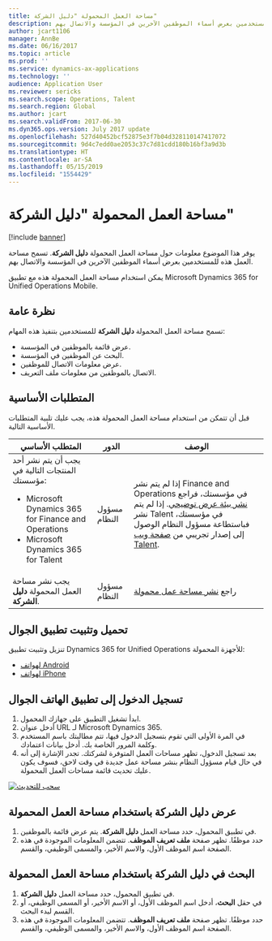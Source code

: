 ```yaml
---
title: مساحة العمل المحمولة "دليل الشركة"
description: يوفر هذا الموضوع معلومات حول مساحة العمل المحمولة "دليل الشركة"، التي تسمح للمستخدمين بعرض أسماء الموظفين الآخرين في المؤسسة والاتصال بهم.
author: jcart1106
manager: AnnBe
ms.date: 06/16/2017
ms.topic: article
ms.prod: ''
ms.service: dynamics-ax-applications
ms.technology: ''
audience: Application User
ms.reviewer: sericks
ms.search.scope: Operations, Talent
ms.search.region: Global
ms.author: jcart
ms.search.validFrom: 2017-06-30
ms.dyn365.ops.version: July 2017 update
ms.openlocfilehash: 527d40452bcf52875e3f7b04d328110147417072
ms.sourcegitcommit: 9d4c7edd0ae2053c37c7d81cdd180b16bf3a9d3b
ms.translationtype: HT
ms.contentlocale: ar-SA
ms.lasthandoff: 05/15/2019
ms.locfileid: "1554429"
---
```

# <a name="company-directory-mobile-workspace"></a>مساحة العمل المحمولة "دليل الشركة"

[!include [banner](../includes/banner.md)]

يوفر هذا الموضوع معلومات حول مساحة العمل المحمولة **دليل الشركة**. تسمح مساحة العمل هذه للمستخدمين بعرض أسماء الموظفين الآخرين في المؤسسة والاتصال بهم.

يمكن استخدام مساحة العمل المحمولة هذه مع تطبيق Microsoft Dynamics 365 for Unified Operations Mobile.

## <a name="overview"></a>نظرة عامة
تسمح مساحة العمل المحمولة **دليل الشركة** للمستخدمين بتنفيذ هذه المهام:

- عرض قائمة بالموظفين في المؤسسة.
- البحث عن الموظفين في المؤسسة.
- عرض معلومات الاتصال للموظفين.
- الاتصال بالموظفين من معلومات ملف التعريف.

## <a name="prerequisites"></a>المتطلبات الأساسية
قبل أن تتمكن من استخدام مساحة العمل المحمولة هذه، يجب عليك تلبية المتطلبات الأساسية التالية.

<table>
<thead>
<tr class="header">
<th>المتطلب الأساسي</th>
<th>الدور</th>
<th>‏‏الوصف</th>
</tr>
</thead>
<tbody>
<tr class="odd">
<td>يجب أن يتم نشر أحد المنتجات التالية في مؤسستك:
<ul><li>Microsoft Dynamics 365 for Finance and Operations</li>
<li>Microsoft Dynamics 365 for Talent</li>
</ul>
</td>
<td>مسؤول النظام</td>
<td>إذا لم يتم نشر Finance and Operations في مؤسستك، فراجع <a href="../deployment/deploy-demo-environment.md">نشر بيئة عرض توضيحي</a>. إذا لم يتم نشر Talent في مؤسستك، فباستطاعة مسؤول النظام الوصول إلى إصدار تجريبي من <a href="https://www.microsoft.com/en-us/dynamics365/talent">صفحة ويب Talent</a>.
</td>
</tr>
<tr class="even">
<td>يجب نشر مساحة العمل المحمولة <strong>دليل الشركة</strong>.</td>
<td>مسؤول النظام</td>
<td>راجع <a href="publish-mobile-workspace.md">نشر مساحة عمل محمولة</a></td>
</tr>
</tbody>
</table>

## <a name="download-and-install-the-mobile-app"></a>تحميل وتثبيت تطبيق الجوال
تنزيل وتثبيت تطبيق Dynamics 365 for Unified Operations للأجهزة المحمولة:

-   [لهواتف Android](https://go.microsoft.com/fwlink/?linkid=850662)
-   [لهواتف iPhone](https://go.microsoft.com/fwlink/?linkid=850663)

## <a name="sign-in-to-the-mobile-app"></a>تسجيل الدخول إلى تطبيق الهاتف الجوال
1.  ابدأ تشغيل التطبيق على جهازك المحمول.
2.  أدخل عنوان URL لـ Microsoft Dynamics 365.
3.  في المرة الأولى التي تقوم بتسجيل الدخول فيها، تتم مطالبتك باسم المستخدم وكلمة المرور الخاصة بك. أدخل بيانات اعتمادك.
4.  بعد تسجيل الدخول، تظهر مساحات العمل المتوفرة لشركتك. تجدر الإشارة إلى أنه في حال قيام مسؤول النظام بنشر مساحة عمل جديدة في وقت لاحق، فسوف يكون عليك تحديث قائمة مساحات العمل المحمولة.

[![سحب للتحديث](./media/pull-to-refresh-list-of-workspaces-183x300.png)](./media/pull-to-refresh-list-of-workspaces.png)

## <a name="view-the-company-directory-by-using-the-mobile-workspace"></a>عرض دليل الشركة باستخدام مساحة العمل المحمولة
1.  في تطبيق المحمول، حدد مساحة العمل **دليل الشركة**. يتم عرض قائمة بالموظفين.
3.  حدد موظفًا. تظهر صفحة **ملف تعريف الموظف**. تتضمن المعلومات الموجودة في هذه الصفحة اسم الموظف الأول، والاسم الأخير، والمسمى الوظيفي، والقسم.

## <a name="search-the-company-directory-by-using-the-mobile-workspace"></a>البحث في دليل الشركة باستخدام مساحة العمل المحمولة
1.  في تطبيق المحمول، حدد مساحة العمل **دليل الشركة**.
2.  في حقل **البحث**، أدخل اسم الموظف الأول، أو الاسم الأخير، أو المسمى الوظيفي، أو القسم لبدء البحث.
3.  حدد موظفًا. تظهر صفحة **ملف تعريف الموظف**. تتضمن المعلومات الموجودة في هذه الصفحة اسم الموظف الأول، والاسم الأخير، والمسمى الوظيفي، والقسم.
